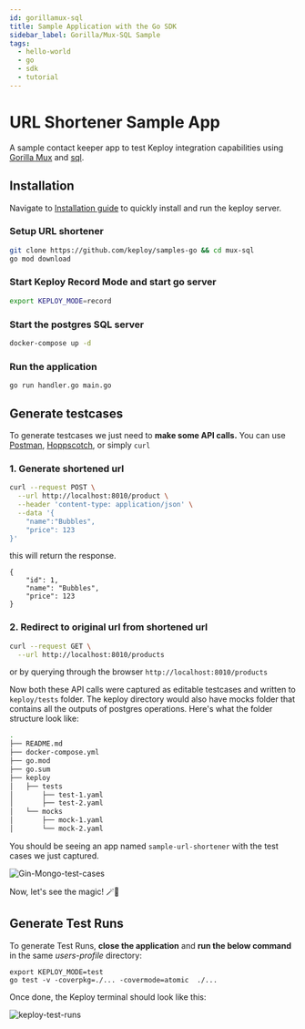 ```yaml
---
id: gorillamux-sql
title: Sample Application with the Go SDK
sidebar_label: Gorilla/Mux-SQL Sample
tags:
  - hello-world
  - go
  - sdk
  - tutorial
---
```


# URL Shortener Sample App

A sample contact keeper app to test Keploy integration capabilities using [Gorilla Mux](https://pkg.go.dev/github.com/gorilla/mux) and [sql](https://dev.mysql.com/).

## Installation

Navigate to [Installation guide](../../server/server-installation.md) to quickly install and run the keploy server.

### Setup URL shortener

```bash
git clone https://github.com/keploy/samples-go && cd mux-sql
go mod download
```

### Start Keploy Record Mode and start go server

```bash
export KEPLOY_MODE=record
```

### Start the postgres SQL server

```bash
docker-compose up -d
```

### Run the application

```shell
go run handler.go main.go
```

## Generate testcases

To generate testcases we just need to **make some API calls.** You can use [Postman](https://www.postman.com/), [Hoppscotch](https://hoppscotch.io/), or simply `curl`

### 1. Generate shortened url

```bash
curl --request POST \
  --url http://localhost:8010/product \
  --header 'content-type: application/json' \
  --data '{
    "name":"Bubbles",
    "price": 123
}'
```

this will return the response.

```
{
    "id": 1,
    "name": "Bubbles",
    "price": 123
}
```

### 2. Redirect to original url from shortened url

```bash
curl --request GET \
  --url http://localhost:8010/products
```

or by querying through the browser `http://localhost:8010/products`

Now both these API calls were captured as editable testcases and written to `keploy/tests` folder. The keploy directory would also have mocks folder that contains all the outputs of postgres operations. Here's what the folder structure look like:

```bash
.
├── README.md
├── docker-compose.yml
├── go.mod
├── go.sum
├── keploy
│   ├── tests
│       ├── test-1.yaml
│       ├── test-2.yaml
│   └── mocks
│       ├── mock-1.yaml
│       └── mock-2.yaml

```

You should be seeing an app named `sample-url-shortener` with the test cases we just captured.

![Gin-Mongo-test-cases](/img/Gorillamux-SQL-test-cases.png)

Now, let's see the magic! 🪄💫

## Generate Test Runs

To generate Test Runs, **close the application** and **run the below command** in the same _users-profile_ directory:

```
export KEPLOY_MODE=test
go test -v -coverpkg=./... -covermode=atomic  ./...
```

Once done, the Keploy terminal should look like this:

![keploy-test-runs](/img/Gorillamux-test-runs.png)
